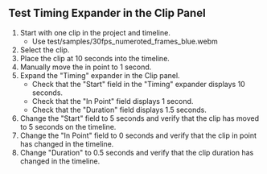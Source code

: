 ## Test Timing Expander in the Clip Panel

1. Start with one clip in the project and timeline.
    -   Use test/samples/30fps_numeroted_frames_blue.webm
2. Select the clip.
3. Place the clip at 10 seconds into the timeline.
4. Manually move the in point to 1 second.
5. Expand the "Timing" expander in the Clip panel.
    -   Check that the "Start" field in the "Timing" expander displays 10 seconds.
    -   Check that the "In Point" field displays 1 second.
    -   Check that the "Duration" field displays 1.5 seconds.
6. Change the "Start" field to 5 seconds and verify that the clip has moved to 5 seconds on the timeline.
7. Change the "In Point" field to 0 seconds and verify that the clip in point has changed in the timeline.
8. Change "Duration" to 0.5 seconds and verify that the clip duration has changed in the timeline.
